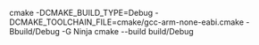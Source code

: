 cmake -DCMAKE_BUILD_TYPE=Debug -DCMAKE_TOOLCHAIN_FILE=cmake/gcc-arm-none-eabi.cmake -Bbuild/Debug -G Ninja
cmake --build build/Debug